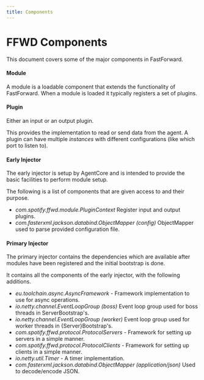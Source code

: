 ```yaml
---
title: Components
---
```


# FFWD Components

This document covers some of the major components in FastForward.

#### Module

A module is a loadable component that extends the functionality of FastForward.
When a module is loaded it typically registers a set of plugins.

#### Plugin

Either an input or an output plugin.

This provides the implementation to read or send data from the agent.
A plugin can have multiple _instances_ with different configurations (like
which port to listen to).

#### Early Injector

The early injector is setup by AgentCore and is intended to provide the basic
facilities to perform module setup.

The following is a list of components that are given access to and their
purpose.

- _com.spotify.ffwd.module.PluginContext_
  Register input and output plugins.
- _com.fasterxml.jackson.databind.ObjectMapper (config)_
  ObjectMapper used to parse provided configuration file.

#### Primary Injector

The primary injector contains the dependencies which are available after
modules have been registered and the initial bootstrap is done.

It contains all the components of the early injector, with the following
additions.

- _eu.toolchain.async.AsyncFramework_ - Framework implementation to use for
  async operations.
- _io.netty.channel.EventLoopGroup (boss)_ Event loop group used for boss
  threads in ServerBootstrap's.
- _io.netty.channel.EventLoopGroup (worker)_ Event loop group used for
  worker threads in {Server}Bootstrap's.
- _com.spotify.ffwd.protocol.ProtocolServers_ - Framework for setting up
  servers in a simple manner.
- _com.spotify.ffwd.protocol.ProtocolClients_ - Framework for setting up
  clients in a simple manner.
- _io.netty.util.Timer_ - A timer implementation.
- _com.fasterxml.jackson.databind.ObjectMapper (application/json)_
  Used to decode/encode JSON.
